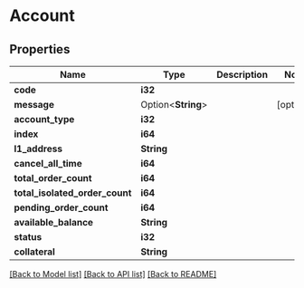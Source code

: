 # Account

## Properties

Name | Type | Description | Notes
------------ | ------------- | ------------- | -------------
**code** | **i32** |  | 
**message** | Option<**String**> |  | [optional]
**account_type** | **i32** |  | 
**index** | **i64** |  | 
**l1_address** | **String** |  | 
**cancel_all_time** | **i64** |  | 
**total_order_count** | **i64** |  | 
**total_isolated_order_count** | **i64** |  | 
**pending_order_count** | **i64** |  | 
**available_balance** | **String** |  | 
**status** | **i32** |  | 
**collateral** | **String** |  | 

[[Back to Model list]](../README.md#documentation-for-models) [[Back to API list]](../README.md#documentation-for-api-endpoints) [[Back to README]](../README.md)


